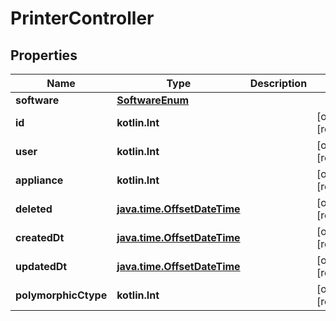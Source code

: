 
# PrinterController

## Properties
Name | Type | Description | Notes
------------ | ------------- | ------------- | -------------
**software** | [**SoftwareEnum**](SoftwareEnum.md) |  | 
**id** | **kotlin.Int** |  |  [optional] [readonly]
**user** | **kotlin.Int** |  |  [optional] [readonly]
**appliance** | **kotlin.Int** |  |  [optional] [readonly]
**deleted** | [**java.time.OffsetDateTime**](java.time.OffsetDateTime.md) |  |  [optional] [readonly]
**createdDt** | [**java.time.OffsetDateTime**](java.time.OffsetDateTime.md) |  |  [optional] [readonly]
**updatedDt** | [**java.time.OffsetDateTime**](java.time.OffsetDateTime.md) |  |  [optional] [readonly]
**polymorphicCtype** | **kotlin.Int** |  |  [optional] [readonly]



